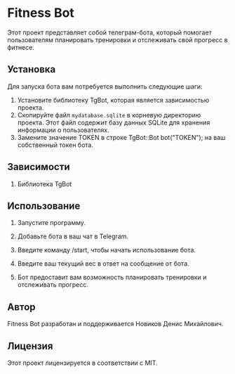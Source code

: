 # Fitness Bot

Этот проект представляет собой телеграм-бота, который помогает пользователям планировать тренировки и отслеживать свой прогресс в фитнесе.

## Установка
Для запуска бота вам потребуется выполнить следующие шаги:

1. Установите библиотеку TgBot, которая является зависимостью проекта.
2. Скопируйте файл `mydatabase.sqlite` в корневую директорию проекта. Этот файл содержит базу данных SQLite для хранения информации о пользователях.
3. Замените значение TOKEN в строке TgBot::Bot bot("TOKEN"); на ваш собственный токен бота.

## Зависимости
1. Библиотека TgBot

## Использование

1. Запустите программу.

2. Добавьте бота в ваш чат в Telegram.

3. Введите команду /start, чтобы начать использование бота.

4. Введите ваш текущий вес в ответ на сообщение от бота.

5. Бот предоставит вам возможность планировать тренировки и отслеживать прогресс.

## Автор
Fitness Bot разработан и поддерживается Новиков Денис Михайлович.

## Лицензия
Этот проект лицензируется в соответствии с MIT.
